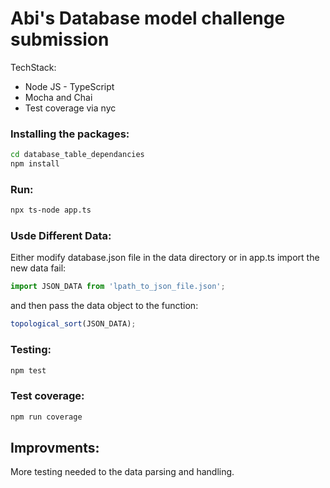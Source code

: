 # Abi's Database model challenge submission

TechStack:
- Node JS - TypeScript
- Mocha and Chai
- Test coverage via nyc

### Installing the packages:

```sh
cd database_table_dependancies
npm install
```

### Run:

```sh
npx ts-node app.ts
```

### Usde Different Data:

Either modify database.json file in the data directory or in app.ts import the new data fail:

```typescript
import JSON_DATA from 'lpath_to_json_file.json';
```
and then pass the data object to the function:

```typescript
topological_sort(JSON_DATA);
```


### Testing: 

```sh
npm test
```

### Test coverage: 

```sh
npm run coverage
```

## Improvments:
More testing needed to the data parsing and handling.

